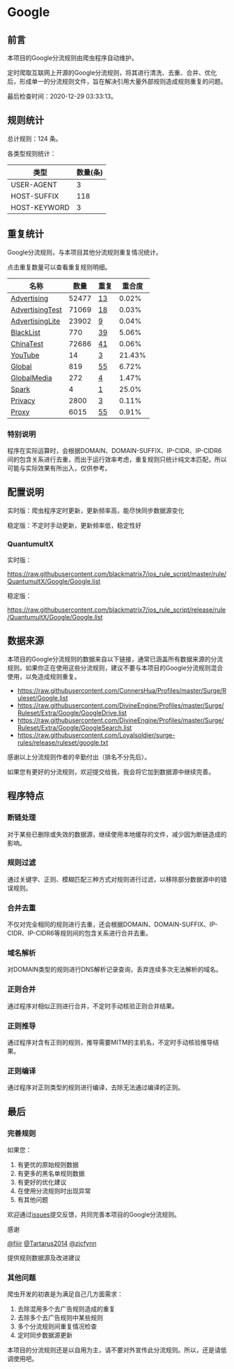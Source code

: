 # Google

## 前言

本项目的Google分流规则由爬虫程序自动维护。

定时爬取互联网上开源的Google分流规则，将其进行清洗、去重、合并、优化后，形成单一的分流规则文件，旨在解决引用大量外部规则造成规则重复的问题。




最后检查时间：2020-12-29 03:33:13。

## 规则统计

总计规则：124 条。

各类型规则统计：

| 类型 | 数量(条) |
| ---- | ---- |
| USER-AGENT | 3 |
| HOST-SUFFIX | 118 |
| HOST-KEYWORD | 3 |
## 重复统计

Google分流规则，与本项目其他分流规则重复情况统计。

点击重复数量可以查看重复规则明细。

| 名称 | 数量 | 重复 | 重合度 |
| ---- | ---- | ---- | ------ |
|  [Advertising](https://github.com/blackmatrix7/ios_rule_script/tree/master/rule/QuantumultX/Advertising)    | 52477   | [13](https://raw.githubusercontent.com/blackmatrix7/ios_rule_script/master/rule/QuantumultX/Google/Repeat.list)   |   0.02% |
|  [AdvertisingTest](https://github.com/blackmatrix7/ios_rule_script/tree/master/rule/QuantumultX/AdvertisingTest)    | 71069   | [18](https://raw.githubusercontent.com/blackmatrix7/ios_rule_script/master/rule/QuantumultX/Google/Repeat.list)   |   0.03% |
|  [AdvertisingLite](https://github.com/blackmatrix7/ios_rule_script/tree/master/rule/QuantumultX/AdvertisingLite)    | 23902   | [9](https://raw.githubusercontent.com/blackmatrix7/ios_rule_script/master/rule/QuantumultX/Google/Repeat.list)   |   0.04% |
|  [BlackList](https://github.com/blackmatrix7/ios_rule_script/tree/master/rule/QuantumultX/BlackList)    | 770   | [39](https://raw.githubusercontent.com/blackmatrix7/ios_rule_script/master/rule/QuantumultX/Google/Repeat.list)   |   5.06% |
|  [ChinaTest](https://github.com/blackmatrix7/ios_rule_script/tree/master/rule/QuantumultX/ChinaTest)    | 72686   | [41](https://raw.githubusercontent.com/blackmatrix7/ios_rule_script/master/rule/QuantumultX/Google/Repeat.list)   |   0.06% |
|  [YouTube](https://github.com/blackmatrix7/ios_rule_script/tree/master/rule/QuantumultX/YouTube)    | 14   | [3](https://raw.githubusercontent.com/blackmatrix7/ios_rule_script/master/rule/QuantumultX/Google/Repeat.list)   |   21.43% |
|  [Global](https://github.com/blackmatrix7/ios_rule_script/tree/master/rule/QuantumultX/Global)    | 819   | [55](https://raw.githubusercontent.com/blackmatrix7/ios_rule_script/master/rule/QuantumultX/Google/Repeat.list)   |   6.72% |
|  [GlobalMedia](https://github.com/blackmatrix7/ios_rule_script/tree/master/rule/QuantumultX/GlobalMedia)    | 272   | [4](https://raw.githubusercontent.com/blackmatrix7/ios_rule_script/master/rule/QuantumultX/Google/Repeat.list)   |   1.47% |
|  [Spark](https://github.com/blackmatrix7/ios_rule_script/tree/master/rule/QuantumultX/Spark)    | 4   | [1](https://raw.githubusercontent.com/blackmatrix7/ios_rule_script/master/rule/QuantumultX/Google/Repeat.list)   |   25.0% |
|  [Privacy](https://github.com/blackmatrix7/ios_rule_script/tree/master/rule/QuantumultX/Privacy)    | 2800   | [3](https://raw.githubusercontent.com/blackmatrix7/ios_rule_script/master/rule/QuantumultX/Google/Repeat.list)   |   0.11% |
|  [Proxy](https://github.com/blackmatrix7/ios_rule_script/tree/master/rule/QuantumultX/Proxy)    | 6015   | [55](https://raw.githubusercontent.com/blackmatrix7/ios_rule_script/master/rule/QuantumultX/Google/Repeat.list)   |   0.91% |
### 特别说明
程序在实际运算时，会根据DOMAIN、DOMAIN-SUFFIX、IP-CIDR、IP-CIDR6间的包含关系进行去重，而出于运行效率考虑，重复规则只统计纯文本匹配，所以可能与实际效果有所出入，仅供参考。

## 配置说明

实时版：爬虫程序定时更新，更新频率高，能尽快同步数据源变化

稳定版：不定时手动更新，更新频率低，稳定性好

### QuantumultX 
实时版：

https://raw.githubusercontent.com/blackmatrix7/ios_rule_script/master/rule/QuantumultX/Google/Google.list

稳定版：

https://raw.githubusercontent.com/blackmatrix7/ios_rule_script/release/rule/QuantumultX/Google/Google.list

## 数据来源

本项目的Google分流规则的数据来自以下链接，通常已涵盖所有数据来源的分流规则。如果你正在使用这些分流规则，建议不要与本项目的Google分流规则混合使用，以免造成规则重复。

- https://raw.githubusercontent.com/ConnersHua/Profiles/master/Surge/Ruleset/Google.list
- https://raw.githubusercontent.com/DivineEngine/Profiles/master/Surge/Ruleset/Extra/Google/GoogleDrive.list
- https://raw.githubusercontent.com/DivineEngine/Profiles/master/Surge/Ruleset/Extra/Google/GoogleSearch.list
- https://raw.githubusercontent.com/Loyalsoldier/surge-rules/release/ruleset/google.txt


感谢以上分流规则作者的辛勤付出（排名不分先后）。

如果您有更好的分流规则，欢迎提交给我，我会将它加到数据源中继续完善。

## 程序特点

### 断链处理

对于某些已删除或失效的数据源，继续使用本地缓存的文件，减少因为断链造成的影响。

### 规则过滤

通过关键字、正则、模糊匹配三种方式对规则进行过滤，以移除部分数据源中的错误规则。

### 合并去重

不仅对完全相同的规则进行去重，还会根据DOMAIN、DOMAIN-SUFFIX、IP-CIDR、IP-CIDR6等规则间的包含关系进行合并去重。

### 域名解析

对DOMAIN类型的规则进行DNS解析记录查询，丢弃连续多次无法解析的域名。

### 正则合并

通过程序对相似正则进行合并，不定时手动核验正则合并结果。

### 正则推导

通过程序对含有正则的规则，推导需要MITM的主机名，不定时手动核验推导结果。

### 正则编译

通过程序对正则类型的规则进行编译，去除无法通过编译的正则。

## 最后

### 完善规则

如果您：

1. 有更优的原始规则数据
2. 有更多的黑名单规则数据
3. 有更好的优化建议
4. 在使用分流规则时出现异常
5. 有其他问题

欢迎通过[issues](https://github.com/blackmatrix7/ios_rule_script/issues/new)提交反馈，共同完善本项目的Google分流规则。

感谢

[@fiiir](https://github.com/fiiir) [@Tartarus2014](https://github.com/Tartarus2014) [@zjcfynn](https://github.com/zjcfynn) 

提供规则数据源及改进建议

### 其他问题

爬虫开发的初衷是为满足自己几方面需求：

1. 去除混用多个去广告规则造成的重复
2. 去除多个去广告规则中某些规则
3. 多个分流规则间重复情况检查
4. 定时同步数据源更新

本项目的分流规则还是以自用为主，请不要对外宣传此分流规则。所以，还是请低调使用吧。
